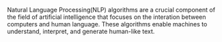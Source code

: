  Natural Language Processing(NLP) algorithms are a crucial component of the field of artificial intelligence that focuses on the interation between computers and human language. These algorithms enable machines to understand, interpret, and generate human-like text.
